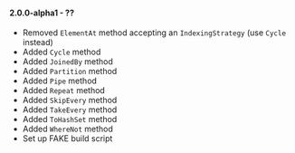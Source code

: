 #### 2.0.0-alpha1 - ??
* Removed `ElementAt` method accepting an `IndexingStrategy` (use `Cycle` instead)
* Added `Cycle` method
* Added `JoinedBy` method
* Added `Partition` method
* Added `Pipe` method
* Added `Repeat` method
* Added `SkipEvery` method
* Added `TakeEvery` method
* Added `ToHashSet` method
* Added `WhereNot` method
* Set up FAKE build script

